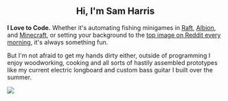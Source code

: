 <H2 align="center">
  Hi, I'm Sam Harris
</H2>

<b>I Love to Code.</b>
Whether it's automating fishing minigames in <a href="https://github.com/SamHarris2020/Raft-Autofisher">Raft</a>,
<a href="https://github.com/SamHarris2020/AlbionFishingBot">Albion</a>, and 
<a href="https://github.com/SamHarris2020/Assorted-Projects/blob/master/Minecraft/Autofisher.py">Minecraft</a>, or 
setting your background to the <a href="https://github.com/SamHarris2020/Reddit-Wallpaper-Roulette">top image on Reddit every morning</a>,
it's always something fun. 

But I'm not afraid to get my hands dirty either, outside of programming
I enjoy woodworking, cooking and all sorts of hastily assembled prototypes like my current electric longboard and custom bass guitar I built over the summer.

<img align="center" src="https://github-readme-stats.vercel.app/api?username=SamHarris2020&include_all_commits=true&count_private=true&show_icons=true&hide_title=true"></img>
